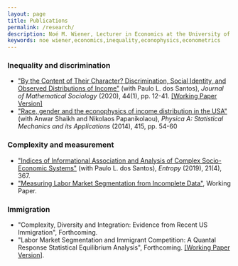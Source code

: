 ```yaml
---
layout: page
title: Publications
permalink: /research/
description: Noé M. Wiener, Lecturer in Economics at the University of Massachusetts Amherst
keywords: noe wiener,economics,inequality,econophysics,econometrics
---
```


### Inequality and discrimination

- ["By the Content of Their Character? Discrimination, Social Identity, and Observed Distributions of Income"](https://doi.org/10.1080/0022250X.2019.1630832) (with Paulo L. dos Santos), *Journal of Mathematical Sociology* (2020), 44(1), pp. 12-41. [\[Working Paper Version\]](https://www.peri.umass.edu/publication/item/1122-by-the-content-of-their-character-discrimination-social-identity-and-observed-distributions-of-income)
- ["Race, gender and the econophysics of income distribution in the USA"](https://www.sciencedirect.com/science/article/pii/S0378437114006153) (with Anwar Shaikh and Nikolaos Papanikolaou), *Physica A: Statistical Mechanics and its Applications* (2014), 415, pp. 54-60

### Complexity and measurement

- ["Indices of Informational Association and Analysis of Complex Socio-Economic Systems"](https://www.mdpi.com/1099-4300/21/4/367) (with Paulo L. dos Santos), *Entropy* (2019), 21(4), 367.
- ["Measuring Labor Market Segmentation from Incomplete Data"](https://www.umass.edu/economics/publications/2018-01.pdf), Working Paper.

### Immigration

- "Complexity, Diversity and Integration: Evidence from Recent US Immigration", Forthcoming.
- "Labor Market Segmentation and Immigrant Competition: A Quantal Response Statistical Equilibrium Analysis", Forthcoming. [\[Working Paper Version\]](https://ideas.repec.org/p/new/wpaper/1901.html).
